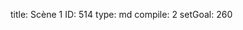 title:          Scène 1
ID:             514
type:           md
compile:        2
setGoal:        260



